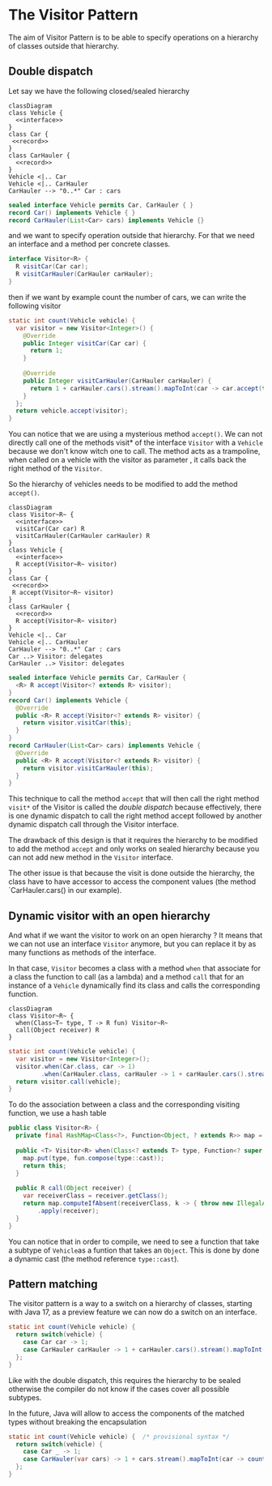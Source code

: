 # The Visitor Pattern

The aim of Visitor Pattern is to be able to specify operations on a hierarchy of classes outside that hierarchy.

## Double dispatch

Let say we have the following closed/sealed hierarchy
```mermaid
classDiagram
class Vehicle {
  <<interface>>
}
class Car {
 <<record>>
}
class CarHauler {
  <<record>>
}
Vehicle <|.. Car
Vehicle <|.. CarHauler
CarHauler --> "0..*" Car : cars
```

```java
sealed interface Vehicle permits Car, CarHauler { }
record Car() implements Vehicle { }
record CarHauler(List<Car> cars) implements Vehicle {}
```

and we want to specify operation outside that hierarchy.
For that we need an interface and a method per concrete classes.
```java
interface Visitor<R> {
  R visitCar(Car car);
  R visitCarHauler(CarHauler carHauler);
}
```

then if we want by example count the number of cars, we can write the following visitor
```java
static int count(Vehicle vehicle) {
  var visitor = new Visitor<Integer>() {
    @Override 
    public Integer visitCar(Car car) {
      return 1;
    }
      
    @Override 
    public Integer visitCarHauler(CarHauler carHauler) {
      return 1 + carHauler.cars().stream().mapToInt(car -> car.accept(this)).sum();
    }
  };
  return vehicle.accept(visitor);
}
```

You can notice that we are using a mysterious method `accept()`. We can not directly call one of the methods
visit* of the interface `Visitor` with a `Vehicle` because we don't know witch one to call.
The method acts as a trampoline, when called on a vehicle with the visitor as parameter , it calls back
the right method of the `Visitor`.

So the hierarchy of vehicles needs to be modified to add the method `accept()`. 

```mermaid
classDiagram
class Visitor~R~ {
  <<interface>>
  visitCar(Car car) R
  visitCarHauler(CarHauler carHauler) R
}
class Vehicle {
  <<interface>>
  R accept(Visitor~R~ visitor)
}
class Car {
 <<record>>
 R accept(Visitor~R~ visitor)
}
class CarHauler {
  <<record>>
  R accept(Visitor~R~ visitor)
}
Vehicle <|.. Car
Vehicle <|.. CarHauler
CarHauler --> "0..*" Car : cars
Car ..> Visitor: delegates
CarHauler ..> Visitor: delegates
```

```java
sealed interface Vehicle permits Car, CarHauler {
  <R> R accept(Visitor<? extends R> visitor);
}
record Car() implements Vehicle {
  @Override
  public <R> R accept(Visitor<? extends R> visitor) {
    return visitor.visitCar(this);
  }
}
record CarHauler(List<Car> cars) implements Vehicle {
  @Override
  public <R> R accept(Visitor<? extends R> visitor) {
    return visitor.visitCarHauler(this);
  }
}
```

This technique to call the method `accept` that will then call the right method `visit*` of the Visitor
is called the _double dispatch_ because effectively, there is one dynamic dispatch to call the right method accept
followed by another dynamic dispatch call through the Visitor interface.

The drawback of this design is that it requires the hierarchy to be modified to add the method `accept`
and only works on sealed hierarchy because you can not add new method in the `Visitor` interface.

The other issue is that because the visit is done outside the hierarchy, the class have to have accessor to
access the component values (the method `CarHauler.cars() in our example).


## Dynamic visitor with an open hierarchy

And what if we want the visitor to work on an open hierarchy ?
It means that we can not use an interface `Visitor` anymore, but you can replace it by as many functions
as methods of the interface.

In that case, `Visitor` becomes a class with a method `when` that associate for a class the function to call
(as a lambda) and a method `call` that for an instance of a `Vehicle` dynamically find its class and
calls the corresponding function.
```mermaid
classDiagram
class Visitor~R~ {
  when(Class~T~ type, T -> R fun) Visitor~R~
  call(Object receiver) R
}
```

```java
static int count(Vehicle vehicle) {
  var visitor = new Visitor<Integer>();
  visitor.when(Car.class, car -> 1)
         .when(CarHauler.class, carHauler -> 1 + carHauler.cars().stream().mapToInt(visitor::call).sum());
  return visitor.call(vehicle);
}
```

To do the association between a class and the corresponding visiting function,  we use a hash table
```java
public class Visitor<R> {
  private final HashMap<Class<?>, Function<Object, ? extends R>> map = new HashMap<>();
  
  public <T> Visitor<R> when(Class<? extends T> type, Function<? super T, ? extends R> fun) {
    map.put(type, fun.compose(type::cast));
    return this;
  }
    
  public R call(Object receiver) {
    var receiverClass = receiver.getClass();
    return map.computeIfAbsent(receiverClass, k -> { throw new IllegalArgumentException("invalid " + k.getName()); })
        .apply(receiver);
  }
}
```

You can notice that in order to compile, we need to see a function that take a subtype of `Vehicle`as a funtion
that takes an `Object`. This is done by done a dynamic cast (the method reference `type::cast`).


## Pattern matching

The visitor pattern is a way to a switch on a hierarchy of classes, starting with Java 17, as a preview feature
we can now do a switch on an interface.

```java
static int count(Vehicle vehicle) {
  return switch(vehicle) {
    case Car car -> 1;
    case CarHauler carHauler -> 1 + carHauler.cars().stream().mapToInt(car -> count(car)).sum());
  };
}
```

Like with the double dispatch, this requires the hierarchy to be sealed otherwise the compiler do not know
if the cases cover all possible subtypes.

In the future, Java will allow to access the components of the matched types without breaking the encapsulation
```java
static int count(Vehicle vehicle) {  /* provisional syntax */
  return switch(vehicle) {
    case Car _ -> 1;
    case CarHauler(var cars) -> 1 + cars.stream().mapToInt(car -> count(car)).sum());
  };
}
```
